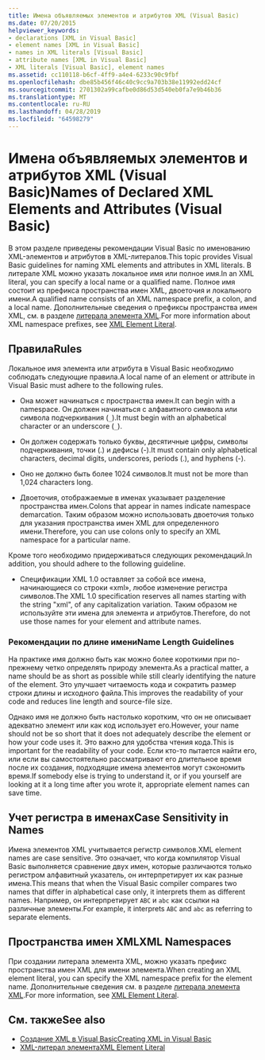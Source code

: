 ```yaml
---
title: Имена объявляемых элементов и атрибутов XML (Visual Basic)
ms.date: 07/20/2015
helpviewer_keywords:
- declarations [XML in Visual Basic]
- element names [XML in Visual Basic]
- names in XML literals [Visual Basic]
- attribute names [XML in Visual Basic]
- XML literals [Visual Basic], element names
ms.assetid: cc110118-b6cf-4ff9-a4e4-6233c90c9fbf
ms.openlocfilehash: dbe85b456f46c40c9cc9a703b38e11992edd24cf
ms.sourcegitcommit: 2701302a99cafbe0d86d53d540eb0fa7e9b46b36
ms.translationtype: MT
ms.contentlocale: ru-RU
ms.lasthandoff: 04/28/2019
ms.locfileid: "64598279"
---
```

# <a name="names-of-declared-xml-elements-and-attributes-visual-basic"></a><span data-ttu-id="9cfbb-102">Имена объявляемых элементов и атрибутов XML (Visual Basic)</span><span class="sxs-lookup"><span data-stu-id="9cfbb-102">Names of Declared XML Elements and Attributes (Visual Basic)</span></span>
<span data-ttu-id="9cfbb-103">В этом разделе приведены рекомендации Visual Basic по именованию XML-элементов и атрибутов в XML-литералов.</span><span class="sxs-lookup"><span data-stu-id="9cfbb-103">This topic provides Visual Basic guidelines for naming XML elements and attributes in XML literals.</span></span>  <span data-ttu-id="9cfbb-104">В литерале XML можно указать локальное имя или полное имя.</span><span class="sxs-lookup"><span data-stu-id="9cfbb-104">In an XML literal, you can specify a local name or a qualified name.</span></span> <span data-ttu-id="9cfbb-105">Полное имя состоит из префикса пространства имен XML, двоеточия и локального имени.</span><span class="sxs-lookup"><span data-stu-id="9cfbb-105">A qualified name consists of an XML namespace prefix, a colon, and a local name.</span></span> <span data-ttu-id="9cfbb-106">Дополнительные сведения о префиксы пространства имен XML, см. в разделе [литерала элемента XML](../../../../visual-basic/language-reference/xml-literals/xml-element-literal.md).</span><span class="sxs-lookup"><span data-stu-id="9cfbb-106">For more information about XML namespace prefixes, see [XML Element Literal](../../../../visual-basic/language-reference/xml-literals/xml-element-literal.md).</span></span>  
  
## <a name="rules"></a><span data-ttu-id="9cfbb-107">Правила</span><span class="sxs-lookup"><span data-stu-id="9cfbb-107">Rules</span></span>  
 <span data-ttu-id="9cfbb-108">Локальное имя элемента или атрибута в Visual Basic необходимо соблюдать следующие правила.</span><span class="sxs-lookup"><span data-stu-id="9cfbb-108">A local name of an element or attribute in Visual Basic must adhere to the following rules.</span></span>  
  
- <span data-ttu-id="9cfbb-109">Она может начинаться с пространства имен.</span><span class="sxs-lookup"><span data-stu-id="9cfbb-109">It can begin with a namespace.</span></span> <span data-ttu-id="9cfbb-110">Он должен начинаться с алфавитного символа или символа подчеркивания (`_`).</span><span class="sxs-lookup"><span data-stu-id="9cfbb-110">It must begin with an alphabetical character or an underscore (`_`).</span></span>  
  
- <span data-ttu-id="9cfbb-111">Он должен содержать только буквы, десятичные цифры, символы подчеркивания, точки (.) и дефисы (-).</span><span class="sxs-lookup"><span data-stu-id="9cfbb-111">It must contain only alphabetical characters, decimal digits, underscores, periods (.), and hyphens (-).</span></span>  
  
- <span data-ttu-id="9cfbb-112">Оно не должно быть более 1024 символов.</span><span class="sxs-lookup"><span data-stu-id="9cfbb-112">It must not be more than 1,024 characters long.</span></span>  
  
- <span data-ttu-id="9cfbb-113">Двоеточия, отображаемые в именах указывает разделение пространства имен.</span><span class="sxs-lookup"><span data-stu-id="9cfbb-113">Colons that appear in names indicate namespace demarcation.</span></span> <span data-ttu-id="9cfbb-114">Таким образом можно использовать двоеточия только для указания пространства имен XML для определенного имени.</span><span class="sxs-lookup"><span data-stu-id="9cfbb-114">Therefore, you can use colons only to specify an XML namespace for a particular name.</span></span>  
  
 <span data-ttu-id="9cfbb-115">Кроме того необходимо придерживаться следующих рекомендаций.</span><span class="sxs-lookup"><span data-stu-id="9cfbb-115">In addition, you should adhere to the following guideline.</span></span>  
  
- <span data-ttu-id="9cfbb-116">Спецификации XML 1.0 оставляет за собой все имена, начинающиеся со строки «xml», любое изменение регистра символов.</span><span class="sxs-lookup"><span data-stu-id="9cfbb-116">The XML 1.0 specification reserves all names starting with the string "xml", of any capitalization variation.</span></span> <span data-ttu-id="9cfbb-117">Таким образом не используйте эти имена для элемента и атрибутов.</span><span class="sxs-lookup"><span data-stu-id="9cfbb-117">Therefore, do not use those names for your element and attribute names.</span></span>  
  
### <a name="name-length-guidelines"></a><span data-ttu-id="9cfbb-118">Рекомендации по длине имени</span><span class="sxs-lookup"><span data-stu-id="9cfbb-118">Name Length Guidelines</span></span>  
 <span data-ttu-id="9cfbb-119">На практике имя должно быть как можно более короткими при по-прежнему четко определять природу элемента.</span><span class="sxs-lookup"><span data-stu-id="9cfbb-119">As a practical matter, a name should be as short as possible while still clearly identifying the nature of the element.</span></span> <span data-ttu-id="9cfbb-120">Это улучшает читаемость кода и сократить размер строки длины и исходного файла.</span><span class="sxs-lookup"><span data-stu-id="9cfbb-120">This improves the readability of your code and reduces line length and source-file size.</span></span>  
  
 <span data-ttu-id="9cfbb-121">Однако имя не должно быть настолько коротким, что он не описывает адекватно элемент или как код использует его.</span><span class="sxs-lookup"><span data-stu-id="9cfbb-121">However, your name should not be so short that it does not adequately describe the element or how your code uses it.</span></span> <span data-ttu-id="9cfbb-122">Это важно для удобства чтения кода.</span><span class="sxs-lookup"><span data-stu-id="9cfbb-122">This is important for the readability of your code.</span></span> <span data-ttu-id="9cfbb-123">Если кто-то пытается найти его, или если вы самостоятельно рассматривают его длительное время после их создания, подходящие имена элементов могут сэкономить время.</span><span class="sxs-lookup"><span data-stu-id="9cfbb-123">If somebody else is trying to understand it, or if you yourself are looking at it a long time after you wrote it, appropriate element names can save time.</span></span>  
  
## <a name="case-sensitivity-in-names"></a><span data-ttu-id="9cfbb-124">Учет регистра в именах</span><span class="sxs-lookup"><span data-stu-id="9cfbb-124">Case Sensitivity in Names</span></span>  
 <span data-ttu-id="9cfbb-125">Имена элементов XML учитывается регистр символов.</span><span class="sxs-lookup"><span data-stu-id="9cfbb-125">XML element names are case sensitive.</span></span> <span data-ttu-id="9cfbb-126">Это означает, что когда компилятор Visual Basic выполняется сравнение двух имен, которые различаются только регистром алфавитный указатель, он интерпретирует их как разные имена.</span><span class="sxs-lookup"><span data-stu-id="9cfbb-126">This means that when the Visual Basic compiler compares two names that differ in alphabetical case only, it interprets them as different names.</span></span> <span data-ttu-id="9cfbb-127">Например, он интерпретирует `ABC` и `abc` как ссылки на различные элементы.</span><span class="sxs-lookup"><span data-stu-id="9cfbb-127">For example, it interprets `ABC` and `abc` as referring to separate elements.</span></span>  
  
## <a name="xml-namespaces"></a><span data-ttu-id="9cfbb-128">Пространства имен XML</span><span class="sxs-lookup"><span data-stu-id="9cfbb-128">XML Namespaces</span></span>  
 <span data-ttu-id="9cfbb-129">При создании литерала элемента XML, можно указать префикс пространства имен XML для имени элемента.</span><span class="sxs-lookup"><span data-stu-id="9cfbb-129">When creating an XML element literal, you can specify the XML namespace prefix for the element name.</span></span> <span data-ttu-id="9cfbb-130">Дополнительные сведения см. в разделе [литерала элемента XML](../../../../visual-basic/language-reference/xml-literals/xml-element-literal.md).</span><span class="sxs-lookup"><span data-stu-id="9cfbb-130">For more information, see [XML Element Literal](../../../../visual-basic/language-reference/xml-literals/xml-element-literal.md).</span></span>  
  
## <a name="see-also"></a><span data-ttu-id="9cfbb-131">См. также</span><span class="sxs-lookup"><span data-stu-id="9cfbb-131">See also</span></span>

- [<span data-ttu-id="9cfbb-132">Создание XML в Visual Basic</span><span class="sxs-lookup"><span data-stu-id="9cfbb-132">Creating XML in Visual Basic</span></span>](../../../../visual-basic/programming-guide/language-features/xml/creating-xml.md)
- [<span data-ttu-id="9cfbb-133">XML-литерал элемента</span><span class="sxs-lookup"><span data-stu-id="9cfbb-133">XML Element Literal</span></span>](../../../../visual-basic/language-reference/xml-literals/xml-element-literal.md)
